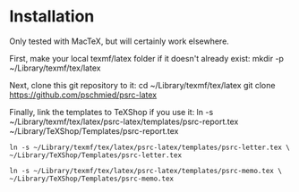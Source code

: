 # Installation
Only tested with MacTeX, but will certainly work elsewhere.

First, make your local texmf/latex folder if it doesn't already exist:
    mkdir -p ~/Library/texmf/tex/latex

Next, clone this git repository to it:
    cd ~/Library/texmf/tex/latex
    git clone https://github.com/pschmied/psrc-latex

Finally, link the templates to TeXShop if you use it:
    ln -s ~/Library/texmf/tex/latex/psrc-latex/templates/psrc-report.tex \
    ~/Library/TeXShop/Templates/psrc-report.tex
    
    ln -s ~/Library/texmf/tex/latex/psrc-latex/templates/psrc-letter.tex \
    ~/Library/TeXShop/Templates/psrc-letter.tex
    
    ln -s ~/Library/texmf/tex/latex/psrc-latex/templates/psrc-memo.tex \
    ~/Library/TeXShop/Templates/psrc-memo.tex
